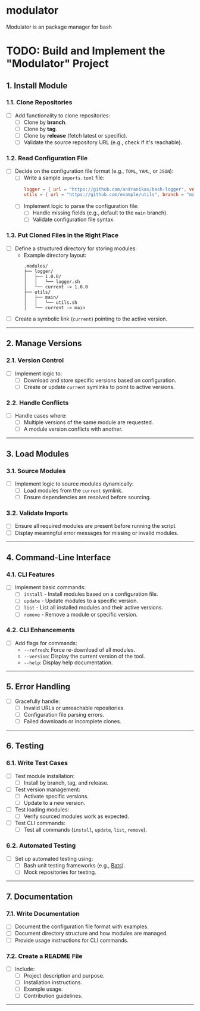 # modulator
Modulator is an package manager for bash


# TODO: Build and Implement the "Modulator" Project

## 1. Install Module
### 1.1. Clone Repositories
- [ ] Add functionality to clone repositories:
  - [ ] Clone by **branch**.
  - [ ] Clone by **tag**.
  - [ ] Clone by **release** (fetch latest or specific).
  - [ ] Validate the source repository URL (e.g., check if it's reachable).

### 1.2. Read Configuration File
- [ ] Decide on the configuration file format (e.g., `TOML`, `YAML`, or `JSON`):
  - [ ] Write a sample `imports.toml` file:
    ```toml
    logger = { url = "https://github.com/andranikas/bash-logger", version = "1.0.0" }
    utils = { url = "https://github.com/example/utils", branch = "main" }
    ```
  - [ ] Implement logic to parse the configuration file:
    - [ ] Handle missing fields (e.g., default to the `main` branch).
    - [ ] Validate configuration file syntax.

### 1.3. Put Cloned Files in the Right Place
- [ ] Define a structured directory for storing modules:
  - Example directory layout:
    ```
    .modules/
    ├── logger/
    │   ├── 1.0.0/
    │   │   └── logger.sh
    │   └── current -> 1.0.0
    ├── utils/
    │   ├── main/
    │   │   └── utils.sh
    │   └── current -> main
    ```
- [ ] Create a symbolic link (`current`) pointing to the active version.

---

## 2. Manage Versions
### 2.1. Version Control
- [ ] Implement logic to:
  - [ ] Download and store specific versions based on configuration.
  - [ ] Create or update `current` symlinks to point to active versions.

### 2.2. Handle Conflicts
- [ ] Handle cases where:
  - [ ] Multiple versions of the same module are requested.
  - [ ] A module version conflicts with another.

---

## 3. Load Modules
### 3.1. Source Modules
- [ ] Implement logic to source modules dynamically:
  - [ ] Load modules from the `current` symlink.
  - [ ] Ensure dependencies are resolved before sourcing.

### 3.2. Validate Imports
- [ ] Ensure all required modules are present before running the script.
- [ ] Display meaningful error messages for missing or invalid modules.

---

## 4. Command-Line Interface
### 4.1. CLI Features
- [ ] Implement basic commands:
  - [ ] `install` - Install modules based on a configuration file.
  - [ ] `update` - Update modules to a specific version.
  - [ ] `list` - List all installed modules and their active versions.
  - [ ] `remove` - Remove a module or specific version.

### 4.2. CLI Enhancements
- [ ] Add flags for commands:
  - `--refresh`: Force re-download of all modules.
  - `--version`: Display the current version of the tool.
  - `--help`: Display help documentation.

---

## 5. Error Handling
- [ ] Gracefully handle:
  - [ ] Invalid URLs or unreachable repositories.
  - [ ] Configuration file parsing errors.
  - [ ] Failed downloads or incomplete clones.

---

## 6. Testing
### 6.1. Write Test Cases
- [ ] Test module installation:
  - [ ] Install by branch, tag, and release.
- [ ] Test version management:
  - [ ] Activate specific versions.
  - [ ] Update to a new version.
- [ ] Test loading modules:
  - [ ] Verify sourced modules work as expected.
- [ ] Test CLI commands:
  - [ ] Test all commands (`install`, `update`, `list`, `remove`).

### 6.2. Automated Testing
- [ ] Set up automated testing using:
  - [ ] Bash unit testing frameworks (e.g., [Bats](https://github.com/bats-core/bats-core)).
  - [ ] Mock repositories for testing.

---

## 7. Documentation
### 7.1. Write Documentation
- [ ] Document the configuration file format with examples.
- [ ] Document directory structure and how modules are managed.
- [ ] Provide usage instructions for CLI commands.

### 7.2. Create a README File
- [ ] Include:
  - [ ] Project description and purpose.
  - [ ] Installation instructions.
  - [ ] Example usage.
  - [ ] Contribution guidelines.

---
